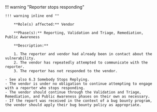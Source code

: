 <a name="10"></a>
!!! warning "Reporter stops responding"

    !!! warning inline end ""

        **Role(s) affected:** Vendor

        **Phase(s):** Reporting, Validation and Triage, Remediation, Public Awareness

        **Description:**

        1. The reporter and vendor had already been in contact about the vulnerability.
        2. The vendor has repeatedly attempted to communicate with the reporter.
        3. The reporter has not responded to the vendor.

    - See also 6.3 Somebody Stops Replying.
    - The vendor is under no obligation to continue attempting to engage with a reporter who stops responding.
    - The vendor should continue through the Validation and Triage, Remediation, and Public Awareness phases on their own as necessary.
    - If the report was received in the context of a bug bounty program, the vendor should apply their bug bounty policy as appropriate.

